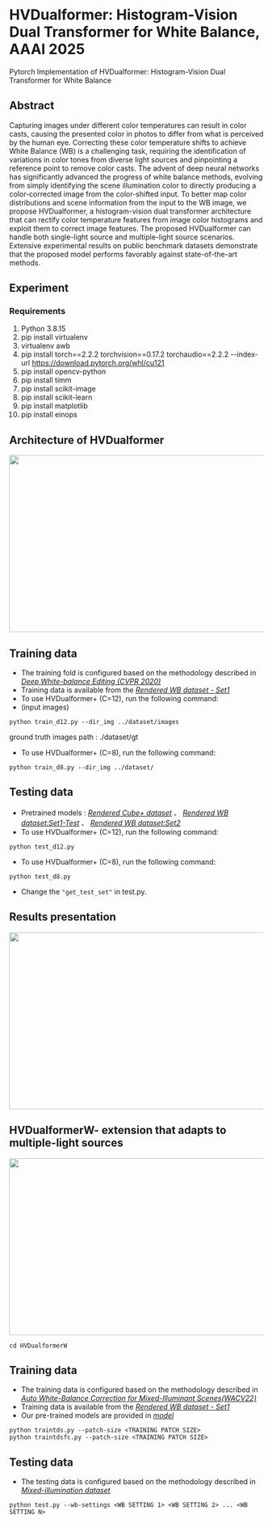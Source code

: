 # HVDualformer: Histogram-Vision Dual Transformer for White Balance, AAAI 2025
Pytorch Implementation of HVDualformer: Histogram-Vision Dual Transformer for White Balance

## Abstract
Capturing images under different color temperatures can result in color casts, causing the presented color in photos to differ from what is perceived by the human eye. Correcting these color temperature shifts to achieve White Balance (WB) is a challenging task, requiring the identification of variations in color tones from diverse light sources and pinpointing a reference point to remove color casts. 
The advent of deep neural networks has significantly advanced the progress of white balance methods, evolving from simply identifying the scene illumination color to directly producing a color-corrected image from the color-shifted input. To better map color distributions and scene information from the input to the WB image, we propose HVDualformer, a histogram-vision dual transformer architecture that can rectify color temperature features from image color histograms and exploit them to correct image features. The proposed HVDualformer can handle both single-light source and multiple-light source scenarios.  Extensive experimental results on public benchmark datasets demonstrate that the proposed model performs favorably against state-of-the-art methods.

## Experiment

### Requirements
1. Python 3.8.15
2. pip install virtualenv
3. virtualenv awb
4. pip install torch==2.2.2 torchvision==0.17.2 torchaudio==2.2.2 --index-url https://download.pytorch.org/whl/cu121
5. pip install opencv-python
6. pip install timm
7. pip install scikit-image
8. pip install scikit-learn
9. pip install matplotlib
10. pip install einops
## Architecture of HVDualformer
<img src="./Figures/HVdualformer_arch.png" width = "800" height = "350" div align=center />

## Training data
* The training fold is configured based on the methodology described in *[Deep White-balance Editing (CVPR 2020)](https://openaccess.thecvf.com/content_CVPR_2020/papers/Afifi_Deep_White-Balance_Editing_CVPR_2020_paper.pdf)*
* Training data is available from the *[Rendered WB dataset - Set1](https://cvil.eecs.yorku.ca/projects/public_html/sRGB_WB_correction/dataset.html)*
* To use HVDualformer+ (C=12), run the following command:
* (input images)
```
python train_d12.py --dir_img ../dataset/images
```
ground truth images path : ./dataset/gt

* To use HVDualformer+ (C=8), run the following command:
```
python train_d8.py --dir_img ../dataset/
```
## Testing data
* Pretrained models : *[Rendered Cube+ dataset](http://gofile.me/65TdH/y7daONJB6)* 、 *[Rendered WB dataset:Set1-Test](http://gofile.me/65TdH/DkR69Z1JG)* 、 *[Rendered WB dataset:Set2](http://gofile.me/65TdH/YluetLLGD)*
* To use HVDualformer+ (C=12), run the following command:
```
python test_d12.py
```
* To use HVDualformer+ (C=8), run the following command:
```
python test_d8.py 
```
*  Change the `"get_test_set"` in test.py. <br>

## Results presentation
<img src="./Figures/awb_correction.png" width = "800" height = "350" div align=center />

## HVDualformerW- extension that adapts to multiple-light sources
<img src="./Figures/HVdualformerW_arch.png" width = "800" height = "350" div align=center />

```
cd HVDualformerW
```
## Training data
* The training data is configured based on the methodology described in *[Auto White-Balance Correction for Mixed-Illuminant Scenes(WACV22)](https://arxiv.org/abs/2109.08750)*
* Training data is available from the *[Rendered WB dataset - Set1](https://cvil.eecs.yorku.ca/projects/public_html/sRGB_WB_correction/dataset.html)*
* Our pre-trained models are provided in *[model](http://gofile.me/65TdH/sj5T6YOKU)*
```
python traintds.py --patch-size <TRAINING PATCH SIZE>
python traintdsfc.py --patch-size <TRAINING PATCH SIZE>
```
## Testing data
* The testing data is configured based on the methodology described in *[Mixed-illumination dataset](https://arxiv.org/abs/2109.08750)*
```
python test.py --wb-settings <WB SETTING 1> <WB SETTING 2> ... <WB SETTING N>
```

